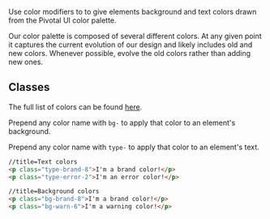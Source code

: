 Use color modifiers to to give elements background and text colors drawn from the Pivotal UI color palette.

Our color palette is composed of several different colors. At any given point it captures the current
evolution of our design and likely includes old and new colors. Whenever possible, evolve the old
colors rather than adding new ones.

## Classes

The full list of colors can be found [here](/modifiers/colors/palette).

Prepend any color name with `bg-` to apply that color to an element's background.

Prepend any color name with `type-` to apply that color to an element's text.

```html
//title=Text colors
<p class="type-brand-8">I'm a brand color!</p>
<p class="type-error-2">I'm an error color!</p>
```

```html
//title=Background colors
<p class="bg-brand-8">I'm a brand color!</p>
<p class="bg-warn-6">I'm a warning color!</p>
```